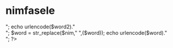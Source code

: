 # nimfasele

<?php
//https://web.tosinso.com/fa/articles/43138/%D8%A2%D9%85%D9%88%D8%B2%D8%B4-%D8%A7%DB%8C%D8%AC%D8%A7%D8%AF-%D9%86%DB%8C%D9%85-%D9%81%D8%A7%D8%B5%D9%84%D9%87-%D8%AF%D8%B1-%D8%B5%D9%81%D8%AD%D8%A7%D8%AA-%D9%88%D8%A8-%D9%88-%D8%AA%D8%A7%D8%AB%DB%8C%D8%B1-%D8%A2%D9%86-%D8%A8%D8%B1-%D8%B3%D8%A6%D9%88
//کلید ALT رو نگه دارید و عدد 0157 رو تایپ کنید تا یک نیم فاصله براتون ایجاد بشه
$word = "یک‌ثلث";
$word2 = "یک ثلث";
$nim = "‌";
echo urlencode($word)."<br>";
echo urlencode($word2)."<br>";
$word = str_replace($nim," ",($word));
echo urlencode($word)."<br>";

?>
